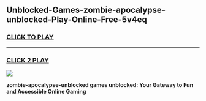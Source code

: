 
## Unblocked-Games-zombie-apocalypse-unblocked-Play-Online-Free-5v4eq
<h3>
<a href="https://premium76.site?title=zombie-apocalypse-unblocked&ref=26A">CLICK TO PLAY</a></h3>
<hr>

<h3>
<a href="https://premium76.site?title=zombie-apocalypse-unblocked&ref=26A">CLICK 2 PLAY</a>
  
</h3>

<a href="https://premium76.site?title=zombie-apocalypse-unblocked&ref=26A"><img src="https://clearcache.store/games.png"></a>


**zombie-apocalypse-unblocked games unblocked: Your Gateway to Fun and Accessible Online Gaming**
